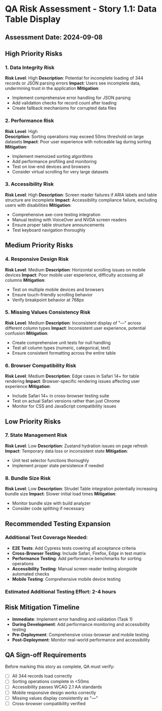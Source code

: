 # QA Risk Assessment - Story 1.1: Data Table Display

## Assessment Date: 2024-09-08

## High Priority Risks

### 1. Data Integrity Risk
**Risk Level**: High
**Description**: Potential for incomplete loading of 344 records or JSON parsing errors
**Impact**: Users see incomplete data, undermining trust in the application
**Mitigation**: 
- Implement comprehensive error handling for JSON parsing
- Add validation checks for record count after loading
- Create fallback mechanisms for corrupted data files

### 2. Performance Risk
**Risk Level**: High  
**Description**: Sorting operations may exceed 50ms threshold on large datasets
**Impact**: Poor user experience with noticeable lag during sorting
**Mitigation**:
- Implement memoized sorting algorithms
- Add performance profiling and monitoring
- Test on low-end devices and browsers
- Consider virtual scrolling for very large datasets

### 3. Accessibility Risk
**Risk Level**: High
**Description**: Screen reader failures if ARIA labels and table structure are incomplete
**Impact**: Accessibility compliance failure, excluding users with disabilities
**Mitigation**:
- Comprehensive axe-core testing integration
- Manual testing with VoiceOver and NVDA screen readers
- Ensure proper table structure announcements
- Test keyboard navigation thoroughly

## Medium Priority Risks

### 4. Responsive Design Risk
**Risk Level**: Medium
**Description**: Horizontal scrolling issues on mobile devices
**Impact**: Poor mobile user experience, difficulty accessing all columns
**Mitigation**:
- Test on multiple mobile devices and browsers
- Ensure touch-friendly scrolling behavior
- Verify breakpoint behavior at 768px

### 5. Missing Values Consistency Risk
**Risk Level**: Medium
**Description**: Inconsistent display of "—" across different column types
**Impact**: Inconsistent user experience, potential confusion
**Mitigation**:
- Create comprehensive unit tests for null handling
- Test all column types (numeric, categorical, text)
- Ensure consistent formatting across the entire table

### 6. Browser Compatibility Risk
**Risk Level**: Medium
**Description**: Edge cases in Safari 14+ for table rendering
**Impact**: Browser-specific rendering issues affecting user experience
**Mitigation**:
- Include Safari 14+ in cross-browser testing suite
- Test on actual Safari versions rather than just Chrome
- Monitor for CSS and JavaScript compatibility issues

## Low Priority Risks

### 7. State Management Risk
**Risk Level**: Low
**Description**: Zustand hydration issues on page refresh
**Impact**: Temporary data loss or inconsistent state
**Mitigation**:
- Unit test selector functions thoroughly
- Implement proper state persistence if needed

### 8. Bundle Size Risk
**Risk Level**: Low
**Description**: Strudel Table integration potentially increasing bundle size
**Impact**: Slower initial load times
**Mitigation**:
- Monitor bundle size with build analyzer
- Consider code splitting if necessary

## Recommended Testing Expansion

### Additional Test Coverage Needed:
- **E2E Tests**: Add Cypress tests covering all acceptance criteria
- **Cross-Browser Testing**: Include Safari, Firefox, Edge in test matrix
- **Performance Testing**: Add performance benchmarks for sorting operations
- **Accessibility Testing**: Manual screen reader testing alongside automated checks
- **Mobile Testing**: Comprehensive mobile device testing

### Estimated Additional Testing Effort: 2-4 hours

## Risk Mitigation Timeline

- **Immediate**: Implement error handling and validation (Task 1)
- **During Development**: Add performance monitoring and accessibility testing
- **Pre-Deployment**: Comprehensive cross-browser and mobile testing
- **Post-Deployment**: Monitor real-world performance and accessibility

## QA Sign-off Requirements

Before marking this story as complete, QA must verify:
- [ ] All 344 records load correctly
- [ ] Sorting operations complete in <50ms
- [ ] Accessibility passes WCAG 2.1 AA standards
- [ ] Mobile responsive design works correctly
- [ ] Missing values display consistently as "—"
- [ ] Cross-browser compatibility verified